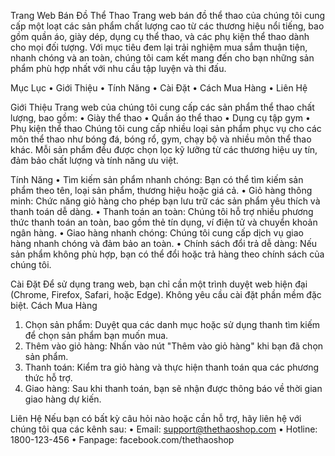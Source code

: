 Trang Web Bán Đồ Thể Thao
Trang web bán đồ thể thao của chúng tôi cung cấp một loạt các sản phẩm chất lượng cao từ các thương hiệu nổi tiếng, bao gồm quần áo, giày dép, dụng cụ thể thao, và các phụ kiện thể thao dành cho mọi đối tượng. Với mục tiêu đem lại trải nghiệm mua sắm thuận tiện, nhanh chóng và an toàn, chúng tôi cam kết mang đến cho bạn những sản phẩm phù hợp nhất với nhu cầu tập luyện và thi đấu.

Mục Lục
•	Giới Thiệu
•	Tính Năng
•	Cài Đặt
•	Cách Mua Hàng
•	Liên Hệ

Giới Thiệu
Trang web của chúng tôi cung cấp các sản phẩm thể thao chất lượng, bao gồm:
•	Giày thể thao
•	Quần áo thể thao
•	Dụng cụ tập gym
•	Phụ kiện thể thao
Chúng tôi cung cấp nhiều loại sản phẩm phục vụ cho các môn thể thao như bóng đá, bóng rổ, gym, chạy bộ và nhiều môn thể thao khác. Mỗi sản phẩm đều được chọn lọc kỹ lưỡng từ các thương hiệu uy tín, đảm bảo chất lượng và tính năng ưu việt.

Tính Năng
•	Tìm kiếm sản phẩm nhanh chóng: Bạn có thể tìm kiếm sản phẩm theo tên, loại sản phẩm, thương hiệu hoặc giá cả.
•	Giỏ hàng thông minh: Chức năng giỏ hàng cho phép bạn lưu trữ các sản phẩm yêu thích và thanh toán dễ dàng.
•	Thanh toán an toàn: Chúng tôi hỗ trợ nhiều phương thức thanh toán an toàn, bao gồm thẻ tín dụng, ví điện tử và chuyển khoản ngân hàng.
•	Giao hàng nhanh chóng: Chúng tôi cung cấp dịch vụ giao hàng nhanh chóng và đảm bảo an toàn.
•	Chính sách đổi trả dễ dàng: Nếu sản phẩm không phù hợp, bạn có thể đổi hoặc trả hàng theo chính sách của chúng tôi.

Cài Đặt
Để sử dụng trang web, bạn chỉ cần một trình duyệt web hiện đại (Chrome, Firefox, Safari, hoặc Edge). Không yêu cầu cài đặt phần mềm đặc biệt.
Cách Mua Hàng
1.	Chọn sản phẩm: Duyệt qua các danh mục hoặc sử dụng thanh tìm kiếm để chọn sản phẩm bạn muốn mua.
2.	Thêm vào giỏ hàng: Nhấn vào nút "Thêm vào giỏ hàng" khi bạn đã chọn sản phẩm.
3.	Thanh toán: Kiểm tra giỏ hàng và thực hiện thanh toán qua các phương thức hỗ trợ.
4.	Giao hàng: Sau khi thanh toán, bạn sẽ nhận được thông báo về thời gian giao hàng dự kiến.

Liên Hệ
Nếu bạn có bất kỳ câu hỏi nào hoặc cần hỗ trợ, hãy liên hệ với chúng tôi qua các kênh sau:
•	Email: support@thethaoshop.com
•	Hotline: 1800-123-456
•	Fanpage: facebook.com/thethaoshop
